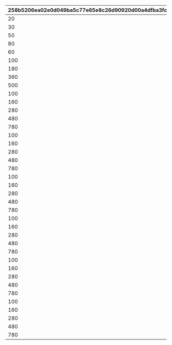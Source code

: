 |258b5206ea02e0d049ba5c77e65e8c26d90920d00a4dfba3fcf78c81aad768bc|82dc8786f3a1539b2f7fbe4b93f537676360ea23c08ebda425119e0787470a05|2ed1bebf862c580f8943632b9dca90a833e59e3339f63858505cedc80f153305|3929aabb797ff5bfb92b6b992b9592030268ebc71c03afa7695729e4740f2c26|
| --- | --- | --- | --- |
|20|20|2|1|
|30|30|3|1|
|50|80|3|2|
|80|160|3|3|
|60|60|4|1|
|100|160|4|2|
|180|340|4|3|
|360|700|4|4|
|500|1200|4|5|
|100|100|5|1|
|160|260|5|2|
|280|540|5|3|
|480|1020|5|4|
|780|1800|5|5|
|100|100|6|1|
|160|260|6|2|
|280|540|6|3|
|480|1020|6|4|
|780|1800|6|5|
|100|100|7|1|
|160|260|7|2|
|280|540|7|3|
|480|1020|7|4|
|780|1800|7|5|
|100|100|8|1|
|160|260|8|2|
|280|540|8|3|
|480|1020|8|4|
|780|1800|8|5|
|100|100|9|1|
|160|260|9|2|
|280|540|9|3|
|480|1020|9|4|
|780|1800|9|5|
|100|100|10|1|
|160|260|10|2|
|280|540|10|3|
|480|1020|10|4|
|780|1800|10|5|